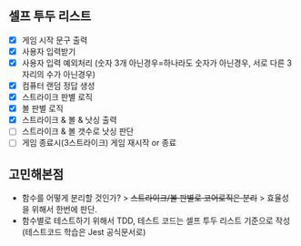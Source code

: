 ## 셀프 투두 리스트

- [x] 게임 시작 문구 출력
- [x] 사용자 입력받기
- [x] 사용자 입력 예외처리 (숫자 3개 아닌경우=하나라도 숫자가 아닌경우, 서로 다른 3자리의 수가 아닌경우)
- [x] 컴퓨터 랜덤 정답 생성
- [x] 스트라이크 판별 로직
- [x] 볼 판별 로직
- [x] 스트라이크 & 볼 & 낫싱 출력
- [ ] 스트라이크 & 볼 갯수로 낫싱 판단
- [ ] 게임 종료시(3스트라이크) 게임 재시작 or 종료

## 고민해본점

- 함수를 어떻게 분리할 것인가? > ~~스트라이크/볼 판별로 코어로직은 분리~~ > 효율성을 위해서 한번에 판단.
- 함수별로 테스트하기 위해서 TDD, 테스트 코드는 셀프 투두 리스트 기준으로 작성 (테스트코드 학습은 Jest 공식문서로)
